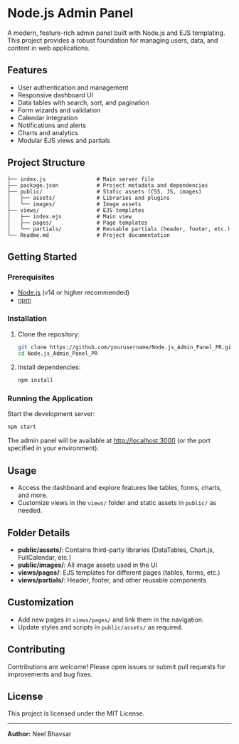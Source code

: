 # Node.js Admin Panel

A modern, feature-rich admin panel built with Node.js and EJS templating. This project provides a robust foundation for managing users, data, and content in web applications.

## Features

- User authentication and management
- Responsive dashboard UI
- Data tables with search, sort, and pagination
- Form wizards and validation
- Calendar integration
- Notifications and alerts
- Charts and analytics
- Modular EJS views and partials

## Project Structure

```
├── index.js                # Main server file
├── package.json            # Project metadata and dependencies
├── public/                 # Static assets (CSS, JS, images)
│   ├── assets/             # Libraries and plugins
│   └── images/             # Image assets
├── views/                  # EJS templates
│   ├── index.ejs           # Main view
│   ├── pages/              # Page templates
│   └── partials/           # Reusable partials (header, footer, etc.)
└── Readme.md               # Project documentation
```

## Getting Started

### Prerequisites

- [Node.js](https://nodejs.org/) (v14 or higher recommended)
- [npm](https://www.npmjs.com/)

### Installation

1. Clone the repository:
   ```sh
   git clone https://github.com/yourusername/Node.js_Admin_Panel_PR.git
   cd Node.js_Admin_Panel_PR
   ```
2. Install dependencies:
   ```sh
   npm install
   ```

### Running the Application

Start the development server:

```sh
npm start
```

The admin panel will be available at [http://localhost:3000](http://localhost:3000) (or the port specified in your environment).

## Usage

- Access the dashboard and explore features like tables, forms, charts, and more.
- Customize views in the `views/` folder and static assets in `public/` as needed.

## Folder Details

- **public/assets/**: Contains third-party libraries (DataTables, Chart.js, FullCalendar, etc.)
- **public/images/**: All image assets used in the UI
- **views/pages/**: EJS templates for different pages (tables, forms, etc.)
- **views/partials/**: Header, footer, and other reusable components

## Customization

- Add new pages in `views/pages/` and link them in the navigation.
- Update styles and scripts in `public/assets/` as required.

## Contributing

Contributions are welcome! Please open issues or submit pull requests for improvements and bug fixes.

## License

This project is licensed under the MIT License.

---
**Author:** Neel Bhavsar